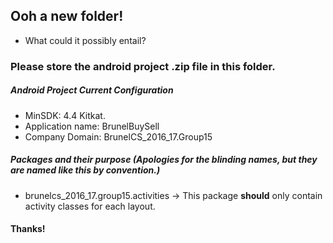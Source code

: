 ## Ooh a new folder!
- What could it possibly entail?

### Please store the android project .zip file in this folder.

##### Android Project Current Configuration
- MinSDK: 4.4 Kitkat.
- Application name: BrunelBuySell
- Company Domain: BrunelCS_2016_17.Group15

##### Packages and their purpose (Apologies for the blinding names, but they are named like this by convention.)
- brunelcs_2016_17.group15.activities -> This package **should** only contain activity classes for each layout. 

#### Thanks!
